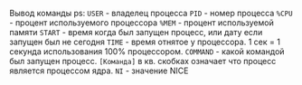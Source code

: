 Вывод команды ps:
`USER` - владелец процесса
`PID` - номер процесса
`%CPU` - процент используемого процессора
`%MEM` - процент используемой памяти
`START` - время когда был запущен процесс, или дату если запущен был не сегодня
`TIME` - время отнятое у процессора. 1 сек = 1 секунда использования 100% процессором.
`COMMAND` - какой командой был запущен процесс. `[Команда]`  в кв. скобках означает что процесс является процессом ядра.
`NI` - значение NICE